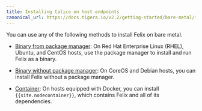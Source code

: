 ```yaml
---
title: Installing Calico on host endpoints
canonical_url: https://docs.tigera.io/v2.2/getting-started/bare-metal/installation/
---
```


You can use any of the following methods to install Felix on bare metal.

- [Binary from package manager](binary-mgr): On Red Hat Enterprise Linux (RHEL), Ubuntu,
  and CentOS hosts, use the package manager to install and run Felix as a binary.

- [Binary without package manager](binary): On CoreOS and Debian hosts, you can
  install Felix without a package manager.

- [Container](container): On hosts equipped with Docker, you can install `{{site.nodecontainer}}`,
  which contains Felix and all of its dependencies.


